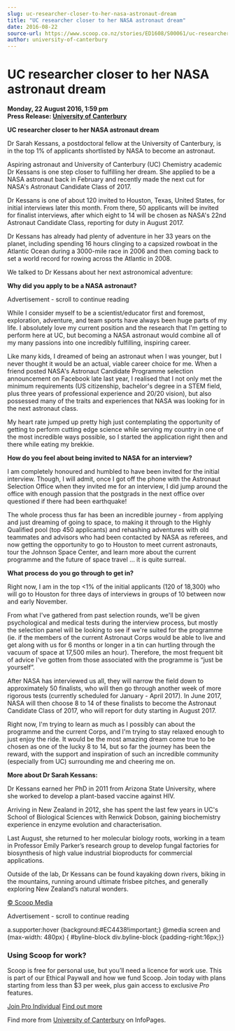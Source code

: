 ```yaml
---
slug: uc-researcher-closer-to-her-nasa-astronaut-dream
title: "UC researcher closer to her NASA astronaut dream"
date: 2016-08-22
source-url: https://www.scoop.co.nz/stories/ED1608/S00061/uc-researcher-closer-to-her-nasa-astronaut-dream.htm
author: university-of-canterbury
---
```

UC researcher closer to her NASA astronaut dream
================================================

**Monday, 22 August 2016, 1:59 pm**  
**Press Release: [University of Canterbury](https://info.scoop.co.nz/University_of_Canterbury)**

**UC researcher closer to her NASA astronaut dream**

Dr Sarah Kessans, a postdoctoral fellow at the University of Canterbury, is in the top 1% of applicants shortlisted by NASA to become an astronaut.

Aspiring astronaut and University of Canterbury (UC) Chemistry academic Dr Kessans is one step closer to fulfilling her dream. She applied to be a NASA astronaut back in February and recently made the next cut for NASA's Astronaut Candidate Class of 2017.

Dr Kessans is one of about 120 invited to Houston, Texas, United States, for initial interviews later this month. From there, 50 applicants will be invited for finalist interviews, after which eight to 14 will be chosen as NASA's 22nd Astronaut Candidate Class, reporting for duty in August 2017.

Dr Kessans has already had plenty of adventure in her 33 years on the planet, including spending 16 hours clinging to a capsized rowboat in the Atlantic Ocean during a 3000-mile race in 2006 and then coming back to set a world record for rowing across the Atlantic in 2008.

We talked to Dr Kessans about her next astronomical adventure:

**Why did you apply to be a NASA astronaut?**

Advertisement - scroll to continue reading





While I consider myself to be a scientist/educator first and foremost, exploration, adventure, and team sports have always been huge parts of my life. I absolutely love my current position and the research that I'm getting to perform here at UC, but becoming a NASA astronaut would combine all of my many passions into one incredibly fulfilling, inspiring career.

Like many kids, I dreamed of being an astronaut when I was younger, but I never thought it would be an actual, viable career choice for me. When a friend posted NASA's Astronaut Candidate Programme selection announcement on Facebook late last year, I realised that I not only met the minimum requirements (US citizenship, bachelor's degree in a STEM field, plus three years of professional experience and 20/20 vision), but also possessed many of the traits and experiences that NASA was looking for in the next astronaut class.

My heart rate jumped up pretty high just contemplating the opportunity of getting to perform cutting edge science while serving my country in one of the most incredible ways possible, so I started the application right then and there while eating my brekkie.

**How do you feel about being invited to NASA for an interview?**

I am completely honoured and humbled to have been invited for the initial interview. Though, I will admit, once I got off the phone with the Astronaut Selection Office when they invited me for an interview, I did jump around the office with enough passion that the postgrads in the next office over questioned if there had been earthquake!

The whole process thus far has been an incredible journey - from applying and just dreaming of going to space, to making it through to the Highly Qualified pool (top 450 applicants) and rehashing adventures with old teammates and advisors who had been contacted by NASA as referees, and now getting the opportunity to go to Houston to meet current astronauts, tour the Johnson Space Center, and learn more about the current programme and the future of space travel ... it is quite surreal.

**What process do you go through to get in?**

Right now, I am in the top <1% of the initial applicants (120 of 18,300) who will go to Houston for three days of interviews in groups of 10 between now and early November.

From what I've gathered from past selection rounds, we'll be given psychological and medical tests during the interview process, but mostly the selection panel will be looking to see if we're suited for the programme (ie. if the members of the current Astronaut Corps would be able to live and get along with us for 6 months or longer in a tin can hurtling through the vacuum of space at 17,500 miles an hour). Therefore, the most frequent bit of advice I've gotten from those associated with the programme is “just be yourself”.

After NASA has interviewed us all, they will narrow the field down to approximately 50 finalists, who will then go through another week of more rigorous tests (currently scheduled for January - April 2017). In June 2017, NASA will then choose 8 to 14 of these finalists to become the Astronaut Candidate Class of 2017, who will report for duty starting in August 2017.

Right now, I'm trying to learn as much as I possibly can about the programme and the current Corps, and I'm trying to stay relaxed enough to just enjoy the ride. It would be the most amazing dream come true to be chosen as one of the lucky 8 to 14, but so far the journey has been the reward, with the support and inspiration of such an incredible community (especially from UC) surrounding me and cheering me on.

**More about Dr Sarah Kessans:**

Dr Kessans earned her PhD in 2011 from Arizona State University, where she worked to develop a plant-based vaccine against HIV.

Arriving in New Zealand in 2012, she has spent the last few years in UC's School of Biological Sciences with Renwick Dobson, gaining biochemistry experience in enzyme evolution and characterisation.

Last August, she returned to her molecular biology roots, working in a team in Professor Emily Parker’s research group to develop fungal factories for biosynthesis of high value industrial bioproducts for commercial applications.

Outside of the lab, Dr Kessans can be found kayaking down rivers, biking in the mountains, running around ultimate frisbee pitches, and generally exploring New Zealand’s natural wonders.

  

[© Scoop Media](http://www.scoop.co.nz/about/terms.html)  

Advertisement - scroll to continue reading



a.supporter:hover {background:#EC4438!important;} @media screen and (max-width: 480px) { #byline-block div.byline-block {padding-right:16px;}}

### Using Scoop for work?

Scoop is free for personal use, but you’ll need a licence for work use. This is part of our Ethical Paywall and how we fund Scoop. Join today with plans starting from less than $3 per week, plus gain access to exclusive _Pro_ features.  
  
[Join Pro Individual](https://pro.scoop.co.nz/Individual/?from=ProIn24) [Find out more](https://pro.scoop.co.nz/using-scoop-for-work/?from=ProIn24)

Find more from [University of Canterbury](https://info.scoop.co.nz/University_of_Canterbury) on InfoPages.